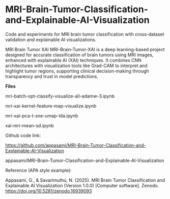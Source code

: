 # MRI-Brain-Tumor-Classification-and-Explainable-AI-Visualization
Code and experiments for MRI brain tumor classification with cross-dataset validation and explainable AI visualizations.

MRI Brain Tumor XAI MRI-Brain-Tumor-XAI is a deep learning-based project designed for accurate classification of brain tumors using MRI images, enhanced with explainable AI (XAI) techniques. It combines CNN architectures with visualization tools like Grad-CAM to interpret and highlight tumor regions, supporting clinical decision-making through transparency and trust in model predictions.


**Files**

mri-batch-opt-classify-visualize-all-adamw-3.ipynb

mri-xai-kernel-feature-map-visualize.ipynb

mri-xai-pca-t-sne-umap-lda.ipynb

xai-mri-mean-sd.ipynb


Github code link: 

https://github.com/appasami/MRI-Brain-Tumor-Classification-and-Explainable-AI-Visualization


appasami/MRI-Brain-Tumor-Classification-and-Explainable-AI-Visualization 


Reference (APA style example):

Appasami, G., & Savarimuthu, N. (2025). MRI Brain Tumor Classification and Explainable AI Visualization (Version 1.0.0) [Computer software]. Zenodo. https://doi.org/10.5281/zenodo.16939093
